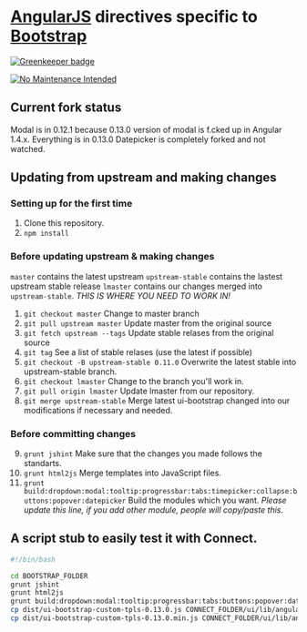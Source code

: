 # [AngularJS](http://angularjs.org/) directives specific to [Bootstrap](http://getbootstrap.com)

[![Greenkeeper badge](https://badges.greenkeeper.io/ubenzer/ui-bootstrap.svg)](https://greenkeeper.io/)

[![No Maintenance Intended](http://unmaintained.tech/badge.svg)](http://unmaintained.tech/)

## Current fork status

Modal is in 0.12.1 because 0.13.0 version of modal is f.cked up in Angular 1.4.x. 
Everything is in 0.13.0
Datepicker is completely forked and not watched.

## Updating from upstream and making changes

### Setting up for the first time

1. Clone this repository.
2. `npm install`

### Before updating upstream & making changes

`master` contains the latest upstream
`upstream-stable` contains the lastest upstream stable release
`lmaster` contains our changes merged into `upstream-stable`. *THIS IS WHERE YOU NEED TO WORK IN!*

1. `git checkout master` Change to master branch
2. `git pull upstream master` Update master from the original source
3. `git fetch upstream --tags` Update stable relases from the original source
4. `git tag` See a list of stable relases (use the latest if possible)
5. `git checkout -B upstream-stable 0.11.0` Overwrite the latest stable into upstream-stable branch.
6. `git checkout lmaster` Change to the branch you'll work in.
7. `git pull origin lmaster` Update lmaster from our repository.
8. `git merge upstream-stable` Merge latest ui-bootstrap changed into our modifications if necessary and needed.

### Before committing changes
9. `grunt jshint` Make sure that the changes you made follows the standarts.
10. `grunt html2js` Merge templates into JavaScript files.
11. `grunt build:dropdown:modal:tooltip:progressbar:tabs:timepicker:collapse:buttons:popover:datepicker` Build the modules which you want. *Please update this line, if you add other module, people will copy/paste this.*

## A script stub to easily test it with Connect.

```bash
#!/bin/bash

cd BOOTSTRAP_FOLDER
grunt jshint
grunt html2js
grunt build:dropdown:modal:tooltip:progressbar:tabs:buttons:popover:datepicker:timepicker
cp dist/ui-bootstrap-custom-tpls-0.13.0.js CONNECT_FOLDER/ui/lib/angular/ui-bootstrap-tpls.js
cp dist/ui-bootstrap-custom-tpls-0.13.0.min.js CONNECT_FOLDER/ui/lib/angular/ui-bootstrap-tpls.min.js

```
